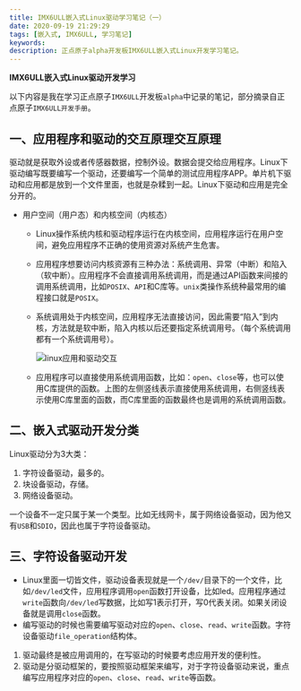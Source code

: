 ```yaml
---
title: IMX6ULL嵌入式Linux驱动学习笔记（一）
date: 2020-09-19 21:29:29
tags: [嵌入式, IMX6ULL, 学习笔记]
keywords:
description: 正点原子alpha开发板IMX6ULL嵌入式Linux开发学习笔记。
---
```


**IMX6ULL嵌入式Linux驱动开发学习**

以下内容是我在学习正点原子`IMX6ULL`开发板`alpha`中记录的笔记，部分摘录自正点原子`IMX6ULL开发手册`。

## 一、应用程序和驱动的交互原理交互原理

驱动就是获取外设或者传感器数据，控制外设。数据会提交给应用程序。Linux下驱动编写既要编写一个驱动，还要编写一个简单的测试应用程序APP。单片机下驱动和应用都是放到一个文件里面，也就是杂糅到一起。Linux下驱动和应用是完全分开的。

<!--more-->

- 用户空间（用户态）和内核空间（内核态）

  - Linux操作系统内核和驱动程序运行在内核空间，应用程序运行在用户空间，避免应用程序不正确的使用资源对系统产生危害。

  - 应用程序想要访问内核资源有三种办法：系统调用、异常（中断）和陷入（软中断）。应用程序不会直接调用系统调用，而是通过API函数来间接的调用系统调用，比如`POSIX`、`API`和C库等。`unix`类操作系统种最常用的编程接口就是`POSIX`。

  - 系统调用处于内核空间，应用程序无法直接访问，因此需要“陷入”到内核，方法就是软中断，陷入内核以后还要指定系统调用号。（每个系统调用都有一个系统调用号）。

    ![linux应用和驱动交互](https://i.loli.net/2020/09/19/JfkY7L3mF98EhvT.png)

  - 应用程序可以直接使用系统调用函数，比如：`open`、`close`等，也可以使用C库提供的函数。上图的左侧竖线表示直接使用系统调用，右侧竖线表示使用C库里面的函数，而C库里面的函数最终也是调用的系统调用函数。

## 二、嵌入式驱动开发分类

Linux驱动分为3大类：

1. 字符设备驱动，最多的。
2. 块设备驱动，存储。
3. 网络设备驱动。

一个设备不一定只属于某一个类型。比如无线网卡，属于网络设备驱动，因为他又有`USB`和`SDIO`，因此也属于字符设备驱动。

## 三、字符设备驱动开发

- Linux里面一切皆文件，驱动设备表现就是一个`/dev/`目录下的一个文件，比如`/dev/led`文件，应用程序调用`open`函数打开设备，比如led。应用程序通过`write`函数向`/dev/led`写数据，比如写1表示打开，写0代表关闭。如果关闭设备就是调用`close`函数。
- 编写驱动的时候也需要编写驱动对应的`open`、`close`、`read`、`write`函数。字符设备驱动`file_operation`结构体。

1. 驱动最终是被应用调用的，在写驱动的时候要考虑应用开发的便利性。
2. 驱动是分驱动框架的，要按照驱动框架来编写，对于字符设备驱动来说，重点编写应用程序对应的`open`、`close`、`read`、`write`等函数。
